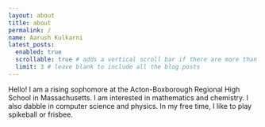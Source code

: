 ```yaml
---
layout: about
title: about
permalink: /
name: Aarush Kulkarni
latest_posts:
  enabled: true
  scrollable: true # adds a vertical scroll bar if there are more than 3 new posts items
  limit: 3 # leave blank to include all the blog posts
---
```


Hello! I am a rising sophomore at the Acton-Boxborough Regional High School in Massachusetts. I am interested in mathematics and chemistry. I also dabble in computer science and physics. In my free time, I like to play spikeball or frisbee.
